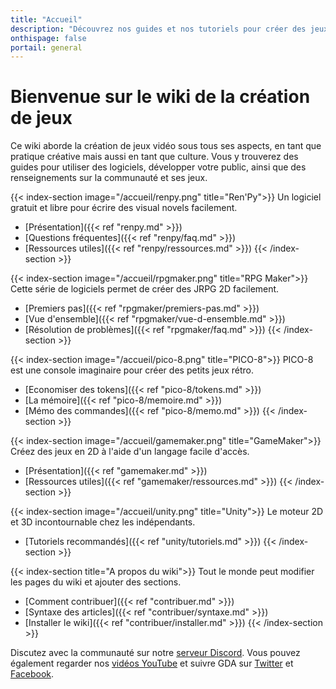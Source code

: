 ```yaml
---
title: "Accueil"
description: "Découvrez nos guides et nos tutoriels pour créer des jeux vidéos ! Choisissez le moteur de jeu qui vous convient, ou plongez-vous dans l'art du pixel art."
onthispage: false
portail: general
---
```


# Bienvenue sur le wiki de la création de jeux

Ce wiki aborde la création de jeux vidéo sous tous ses aspects, en tant que pratique créative mais aussi en tant que culture. Vous y trouverez des guides pour utiliser des logiciels, développer votre public, ainsi que des renseignements sur la communauté et ses jeux.

<div class="flex flex-wrap my-8">
{{< index-section image="/accueil/renpy.png" title="Ren'Py">}}
  Un logiciel gratuit et libre pour écrire des visual novels facilement.

  - [Présentation]({{< ref "renpy.md" >}})
  - [Questions fréquentes]({{< ref "renpy/faq.md" >}})
  - [Ressources utiles]({{< ref "renpy/ressources.md" >}})
{{< /index-section >}}

{{< index-section image="/accueil/rpgmaker.png" title="RPG Maker">}}
  Cette série de logiciels permet de créer des JRPG 2D facilement.

  - [Premiers pas]({{< ref "rpgmaker/premiers-pas.md" >}})
  - [Vue d'ensemble]({{< ref "rpgmaker/vue-d-ensemble.md" >}})
  - [Résolution de problèmes]({{< ref "rpgmaker/faq.md" >}})
{{< /index-section >}}

{{< index-section image="/accueil/pico-8.png" title="PICO-8">}}
  PICO-8 est une console imaginaire pour créer des petits jeux rétro.

  - [Economiser des tokens]({{< ref "pico-8/tokens.md" >}})
  - [La mémoire]({{< ref "pico-8/memoire.md" >}})
  - [Mémo des commandes]({{< ref "pico-8/memo.md" >}})
{{< /index-section >}}

{{< index-section image="/accueil/gamemaker.png" title="GameMaker">}}
  Créez des jeux en 2D à l'aide d'un langage facile d'accès.

  - [Présentation]({{< ref "gamemaker.md" >}})
  - [Ressources utiles]({{< ref "gamemaker/ressources.md" >}})
{{< /index-section >}}

{{< index-section image="/accueil/unity.png" title="Unity">}}
  Le moteur 2D et 3D incontournable chez les indépendants.

  - [Tutoriels recommandés]({{< ref "unity/tutoriels.md" >}})
{{< /index-section >}}

{{< index-section title="A propos du wiki">}}
  Tout le monde peut modifier les pages du wiki et ajouter des sections.

  - [Comment contribuer]({{< ref "contribuer.md" >}})
  - [Syntaxe des articles]({{< ref "contribuer/syntaxe.md" >}})
  - [Installer le wiki]({{< ref "contribuer/installer.md" >}})
{{< /index-section >}}
</div>

Discutez avec la communauté sur notre [serveur Discord](https://discord.gg/RrBppaje). Vous pouvez également regarder nos [vidéos YouTube](https://www.youtube.com/channel/UCCjlo6Ihet_T3X6bKLJzPsA) et suivre GDA sur [Twitter](https://twitter.com/gamedevalliance) et [Facebook](https://www.facebook.com/GameDevAlliance).
